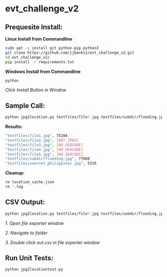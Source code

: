 # evt_challenge_v2

## Prequesite Install:

**Linux Install from Commandline**

```bash
sudo apt -y install git python-pip python3
git clone https://github.com/jjbanks1/evt_challenge_v2.git
cd evt_challenge_v2/
pip install -r requirements.txt
```

**Windows Install from Commandline**

```bash
python
```
*Click Install Button in Window*


## Sample Call:

```bash
python jpg2location.py testfiles/file?.jpg testfiles/subdir/flooding.jpg testfiles/sunrset_philippines.jpg
```

**Results:**

```bash
"testfiles\file1.jpg", 75204
"testfiles\file2.jpg", [NOT_JPEG]
"testfiles\file3.jpg", [NO_GEOCODE]
"testfiles\file4.jpg", [NO_GEOCODE]
"testfiles\file5.jpg", [NO_GEOCODE]
"testfiles/subdir/flooding.jpg", 77060
"testfiles/sunrset_philippines.jpg", 5316
```


**Cleanup:**

```bash
rm location_cache.json
rm *.log
```


## CSV Output:

```bash
python jpg2location.py testfiles/file?.jpg testfiles/subdir/flooding.jpg testfiles/sunrset_philippines.jpg > out.csv
```
*1. Open file exporter window*

*2. Navigate to folder*

*3. Double click out.csv in file exporter window*


## Run Unit Tests:

```bash
python jpg2locationtest.py
```


